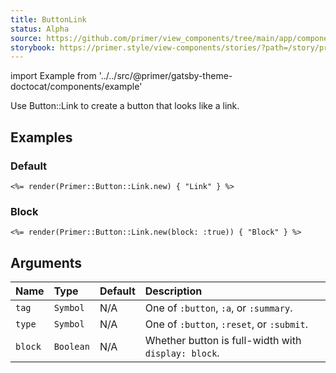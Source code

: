 ```yaml
---
title: ButtonLink
status: Alpha
source: https://github.com/primer/view_components/tree/main/app/components/primer/link.rb
storybook: https://primer.style/view-components/stories/?path=/story/primer-button-link-component
---
```


import Example from '../../src/@primer/gatsby-theme-doctocat/components/example'

<!-- Warning: AUTO-GENERATED file, do not edit. Add code comments to your Ruby instead <3 -->

Use Button::Link to create a button that looks like a link.

## Examples

### Default

<Example src="<button type='button' class='btn-link '>Link</button>" />

```erb
<%= render(Primer::Button::Link.new) { "Link" } %>
```

### Block

<Example src="<button type='button' class='btn-link btn-block '>Block</button>" />

```erb
<%= render(Primer::Button::Link.new(block: :true)) { "Block" } %>
```

## Arguments

| Name | Type | Default | Description |
| :- | :- | :- | :- |
| `tag` | `Symbol` | N/A | One of `:button`, `:a`, or `:summary`. |
| `type` | `Symbol` | N/A | One of `:button`, `:reset`, or `:submit`. |
| `block` | `Boolean` | N/A | Whether button is full-width with `display: block`. |
